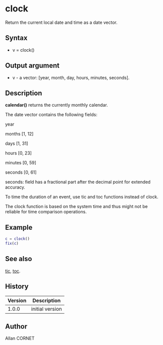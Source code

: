 # clock

Return the current local date and time as a date vector.

## Syntax

- v = clock()

## Output argument

- v - a vector: [year, month, day, hours, minutes, seconds].

## Description

  <p><b>calendar()</b> returns the currently monthly calendar.</p>
  <p>The date vector contains the following fields:</p>
  <p>year</p>
  <p>months [1, 12]</p>
  <p>days [1, 31]</p>
  <p>hours [0, 23]</p>
  <p>minutes [0, 59]</p>
  <p>seconds [0, 61]</p>
  <p>seconds: field has a fractional part after the decimal point for extended accuracy.</p>
  <p>To time the duration of an event, use tic and toc functions instead of clock.</p>
  <p>The clock function is based on the system time and thus might not be reliable for time comparison operations.</p>

## Example

```matlab
c = clock()
fix(c)
```

## See also

[tic](tic.md), [toc](toc.md).

## History

| Version | Description     |
| ------- | --------------- |
| 1.0.0   | initial version |

## Author

Allan CORNET
